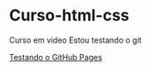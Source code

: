 # Curso-html-css
 Curso em video
Estou testando o git

<a href="https://giovanibraz02468.github.io/Curso-html-css/M2/Alexa/index.html">Testando o GitHub Pages</a>